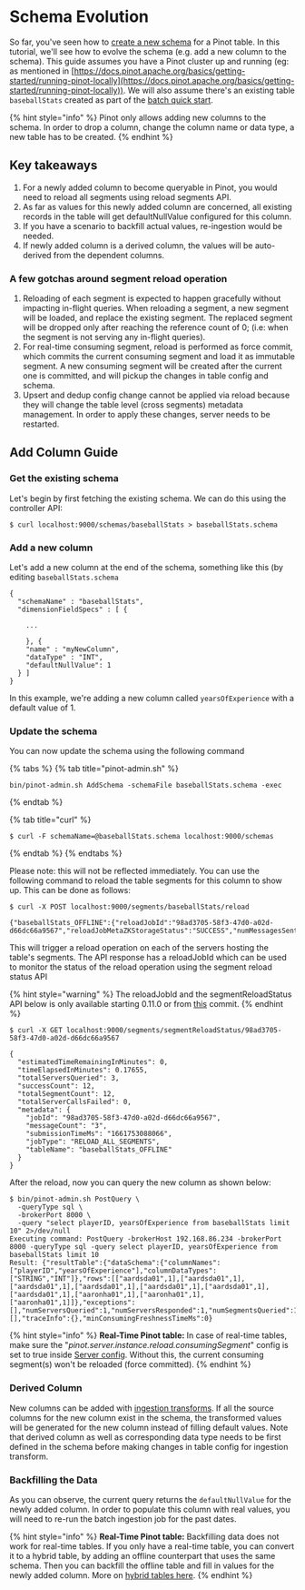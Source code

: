# Schema Evolution

So far, you've seen how to [create a new schema](https://docs.pinot.apache.org/basics/components/schema#creating-a-schema) for a Pinot table. In this tutorial, we'll see how to evolve the schema (e.g. add a new column to the schema). This guide assumes you have a Pinot cluster up and running (eg: as mentioned in [https://docs.pinot.apache.org/basics/getting-started/running-pinot-locally](https://docs.pinot.apache.org/basics/getting-started/running-pinot-locally)). We will also assume there's an existing table `baseballStats` created as part of the [batch quick start](https://docs.pinot.apache.org/basics/getting-started/running-pinot-locally#batch).

{% hint style="info" %}
Pinot only allows adding new columns to the schema. In order to drop a column, change the column name or data type, a new table has to be created.
{% endhint %}

## **Key takeaways**

1. For a newly added column to become queryable in Pinot, you would need to reload all segments using reload segments API.
2. As far as values for this newly added column are concerned, all existing records in the table will get defaultNullValue configured for this column.
3. If you have a scenario to backfill actual values, re-ingestion would be needed.
4. If newly added column is a derived column, the values will be auto-derived from the dependent columns.

### **A few gotchas around segment reload operation**

1. Reloading of each segment is expected to happen gracefully without impacting in-flight queries. When reloading a segment, a new segment will be loaded, and replace the existing segment. The replaced segment will be dropped only after reaching the reference count of 0; (i.e: when the segment is not serving any in-flight queries).
2. For real-time consuming segment, reload is performed as force commit, which commits the current consuming segment and load it as immutable segment. A new consuming segment will be created after the current one is committed, and will pickup the changes in table config and schema.
3. Upsert and dedup config change cannot be applied via reload because they will change the table level (cross segments) metadata management. In order to apply these changes, server needs to be restarted.

## &#x20;Add Column Guide

### Get the existing schema

Let's begin by first fetching the existing schema. We can do this using the controller API:

```
$ curl localhost:9000/schemas/baseballStats > baseballStats.schema
```

### Add a new column

Let's add a new column at the end of the schema, something like this (by editing `baseballStats.schema`

```
{
  "schemaName" : "baseballStats",
  "dimensionFieldSpecs" : [ {
  
    ...
    
    }, {
    "name" : "myNewColumn",
    "dataType" : "INT",
    "defaultNullValue": 1
  } ]
}
```

In this example, we're adding a new column called `yearsOfExperience` with a default value of 1.

### Update the schema

You can now update the schema using the following command

{% tabs %}
{% tab title="pinot-admin.sh" %}
```
bin/pinot-admin.sh AddSchema -schemaFile baseballStats.schema -exec
```
{% endtab %}

{% tab title="curl" %}
```
$ curl -F schemaName=@baseballStats.schema localhost:9000/schemas
```
{% endtab %}
{% endtabs %}

Please note: this will not be reflected immediately. You can use the following command to reload the table segments for this column to show up. This can be done as follows:

```
$ curl -X POST localhost:9000/segments/baseballStats/reload

{"baseballStats_OFFLINE":{"reloadJobId":"98ad3705-58f3-47d0-a02d-d66dc66a9567","reloadJobMetaZKStorageStatus":"SUCCESS","numMessagesSent":"3"}}
```

This will trigger a reload operation on each of the servers hosting the table's segments. The API response has a reloadJobId which can be used to monitor the status of the reload operation using the segment reload status API

{% hint style="warning" %}
The reloadJobId and the segmentReloadStatus API below is only available starting 0.11.0 or from [this](https://github.com/apache/pinot/commit/3d2b6f3429957e47c3de1764b9f87743a0770ce5) commit.
{% endhint %}

```
$ curl -X GET localhost:9000/segments/segmentReloadStatus/98ad3705-58f3-47d0-a02d-d66dc66a9567

{
  "estimatedTimeRemainingInMinutes": 0,
  "timeElapsedInMinutes": 0.17655,
  "totalServersQueried": 3,
  "successCount": 12,
  "totalSegmentCount": 12,
  "totalServerCallsFailed": 0,
  "metadata": {
    "jobId": "98ad3705-58f3-47d0-a02d-d66dc66a9567",
    "messageCount": "3",
    "submissionTimeMs": "1661753088066",
    "jobType": "RELOAD_ALL_SEGMENTS",
    "tableName": "baseballStats_OFFLINE"
  }
}
```

After the reload, now you can query the new column as shown below:

```
$ bin/pinot-admin.sh PostQuery \
  -queryType sql \
  -brokerPort 8000 \
  -query "select playerID, yearsOfExperience from baseballStats limit 10" 2>/dev/null
Executing command: PostQuery -brokerHost 192.168.86.234 -brokerPort 8000 -queryType sql -query select playerID, yearsOfExperience from baseballStats limit 10
Result: {"resultTable":{"dataSchema":{"columnNames":["playerID","yearsOfExperience"],"columnDataTypes":["STRING","INT"]},"rows":[["aardsda01",1],["aardsda01",1],["aardsda01",1],["aardsda01",1],["aardsda01",1],["aardsda01",1],["aardsda01",1],["aaronha01",1],["aaronha01",1],["aaronha01",1]]},"exceptions":[],"numServersQueried":1,"numServersResponded":1,"numSegmentsQueried":1,"numSegmentsProcessed":1,"numSegmentsMatched":1,"numConsumingSegmentsQueried":0,"numDocsScanned":10,"numEntriesScannedInFilter":0,"numEntriesScannedPostFilter":20,"numGroupsLimitReached":false,"totalDocs":97889,"timeUsedMs":3,"segmentStatistics":[],"traceInfo":{},"minConsumingFreshnessTimeMs":0}
```

{% hint style="info" %}
**Real-Time Pinot table:** In case of real-time tables, make sure the "_pinot.server.instance.reload.consumingSegment_" config is set to true inside [Server config](https://docs.pinot.apache.org/configuration-reference/server). Without this, the current consuming segment(s) won't be reloaded (force committed).
{% endhint %}

### Derived Column

New columns can be added with [ingestion transforms](../../developers/advanced/ingestion-level-transformations.md). If all the source columns for the new column exist in the schema, the transformed values will be generated for the new column instead of filling default values. Note that derived column as well as corresponding data type needs to be first defined in the schema before making changes in table config for ingestion transform.

### Backfilling the Data

As you can observe, the current query returns the `defaultNullValue` for the newly added column. In order to populate this column with real values, you will need to re-run the batch ingestion job for the past dates.

{% hint style="info" %}
**Real-Time Pinot table:** Backfilling data does not work for real-time tables. If you only have a real-time table, you can convert it to a hybrid table, by adding an offline counterpart that uses the same schema. Then you can backfill the offline table and fill in values for the newly added column. More on [hybrid tables here](https://docs.pinot.apache.org/basics/components/table#hybrid-table).
{% endhint %}
